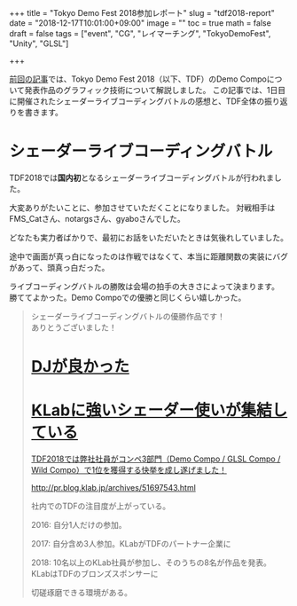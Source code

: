 +++
title = "Tokyo Demo Fest 2018参加レポート"
slug = "tdf2018-report"
date = "2018-12-17T10:01:00+09:00"
image = ""
toc = true
math = false
draft = false
tags = ["event", "CG", "レイマーチング", "TokyoDemoFest", "Unity", "GLSL"]

+++

[前回の記事](https://gam0022.net/blog/2018/12/12/tdf2018/)では、Tokyo Demo Fest 2018（以下、TDF）のDemo Compoについて発表作品のグラフィック技術について解説しました。
この記事では、1日目に開催されたシェーダーライブコーディングバトルの感想と、TDF全体の振り返りを書きます。

# シェーダーライブコーディングバトル 

TDF2018では**国内初**となるシェーダーライブコーディングバトルが行われました。

<!-- ライブコーディングバトルの説明をいれる -->
<!-- 4人で競う -->

<!-- 試合時間は40分 -->
<!-- glslfan -->

大変ありがたいことに、参加させていただくことになりました。
対戦相手はFMS_Catさん、notargsさん、gyaboさんでした。
<!-- ツイッタか何かのリンクをそれぞれ貼る -->
どなたも実力者ばかりで、最初にお話をいただいたときは気後れしていました。

途中で画面が真っ白になったのは作戦ではなくて、本当に距離関数の実装にバグがあって、頭真っ白だった。

ライブコーディングバトルの勝敗は会場の拍手の大きさによって決まります。
勝ててよかった。Demo Compoでの優勝と同じくらい嬉しかった。

<!-- [eスポーツもゲーム開発もゲームエンジンも生み出したデモシーン！日本で唯一のデモシーンイベント「Tokyo Demo Fest 2018」レポ]https://jp.ign.com/event/31357/news/etokyo-demo-fest-2018) -->

<blockquote class="twitter-tweet" data-lang="ja"><p lang="ja" dir="ltr">シェーダーライブコーディングバトルの優勝作品です！<br>ありとうございました！<a href="https://twitter.com/hashtag/TokyoDemoFest?s
<script async src="https://platform.twitter.com/widgets.js" charset="utf-8"></script>

# DJが良かった

# KLabに強いシェーダー使いが集結している

TDF2018では弊社社員がコンペ3部門（Demo Compo / GLSL Compo / Wild Compo）で1位を獲得する快挙を成し遂げました！

http://pr.blog.klab.jp/archives/51697543.html

社内でのTDFの注目度が上がっている。

2016: 自分1人だけの参加。

2017: 自分含め3人参加。KLabがTDFのパートナー企業に

2018: 10名以上のKLab社員が参加し、そのうちの8名が作品を発表。KLabはTDFのブロンズスポンサーに

切磋琢磨できる環境がある。